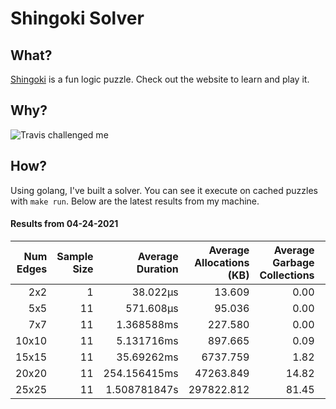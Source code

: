 # Shingoki Solver

## What?
[Shingoki](https://www.puzzle-shingoki.com) is a fun logic puzzle. Check out the website to learn and play it.

## Why?

![Travis challenged me](https://user-images.githubusercontent.com/23204038/112846696-f1f1fb00-906b-11eb-9693-3130ce4e78d7.png)

## How?

Using golang, I've built a solver. You can see it execute on cached puzzles with `make run`. Below are the latest results from my machine.

</startResults>

#### Results from 04-24-2021

|Num Edges|Sample Size|Average Duration|Average Allocations (KB)|Average Garbage Collections|Average GC Pause (ns)|
|-:|-:|-:|-:|-:|-:|
|2x2|1|38.022µs|13.609|0.00|0s|
|5x5|11|571.608µs|95.036|0.00|0s|
|7x7|11|1.368588ms|227.580|0.00|0s|
|10x10|11|5.131716ms|897.665|0.09|2.008µs|
|15x15|11|35.69262ms|6737.759|1.82|85.01µs|
|20x20|11|254.156415ms|47263.849|14.82|497.808µs|
|25x25|11|1.508781847s|297822.812|81.45|2.966065ms|
